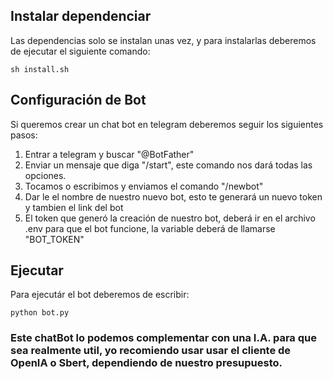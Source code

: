 ## Instalar dependenciar
Las dependencias solo se instalan unas vez, y para instalarlas deberemos de ejecutar el siguiente comando: 
```
sh install.sh
```

## Configuración de Bot
Si queremos crear un chat bot en telegram deberemos seguir los siguientes pasos:
1. Entrar a telegram y buscar "@BotFather"
2. Enviar un mensaje que diga "/start", este comando nos dará todas las opciones.
3. Tocamos o escribimos y enviamos el comando  "/newbot"
4. Dar le el nombre de nuestro nuevo bot, esto te generará un nuevo token y tambien el link del bot
5. El token que generó la creación de nuestro bot, deberá ir en el archivo .env para que el bot funcione, la variable deberá de llamarse "BOT_TOKEN"

## Ejecutar
Para ejecutár el bot deberemos de escribir:
```
python bot.py
```
### Este chatBot lo podemos complementar con una I.A. para que sea realmente util, yo recomiendo usar usar el cliente de OpenIA o Sbert, dependiendo de nuestro presupuesto.
